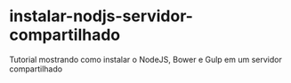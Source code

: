 # instalar-nodjs-servidor-compartilhado
Tutorial mostrando como instalar o NodeJS, Bower e Gulp em um servidor compartilhado
